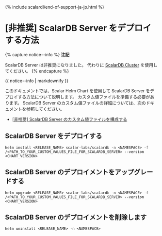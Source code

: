 {% include scalardl/end-of-support-ja-jp.html %}

# [非推奨] ScalarDB Server をデプロイする方法

{% capture notice--info %}
**注記**

ScalarDB Server は非推奨になりました。 代わりに [ScalarDB Cluster](how-to-deploy-scalardb-cluster.md) を使用してください。
{% endcapture %}

<div class="notice--info">{{ notice--info | markdownify }}</div>

このドキュメントでは、Scalar Helm Chart を使用して ScalarDB Server をデプロイする方法について説明します。 カスタム値ファイルを準備する必要があります。 ScalarDB Server のカスタム値ファイルの詳細については、次のドキュメントを参照してください。

* [[非推奨] ScalarDB Server のカスタム値ファイルを構成する](configure-custom-values-scalardb.md)

## ScalarDB Server をデプロイする

```console
helm install <RELEASE_NAME> scalar-labs/scalardb -n <NAMESPACE> -f /<PATH_TO_YOUR_CUSTOM_VALUES_FILE_FOR_SCALARDB_SERVER> --version <CHART_VERSION>
```

## ScalarDB Server のデプロイメントをアップグレードする

```console
helm upgrade <RELEASE_NAME> scalar-labs/scalardb -n <NAMESPACE> -f /<PATH_TO_YOUR_CUSTOM_VALUES_FILE_FOR_SCALARDB_SERVER> --version <CHART_VERSION>
```

## ScalarDB Server のデプロイメントを削除します

```console
helm uninstall <RELEASE_NAME> -n <NAMESPACE>
```
